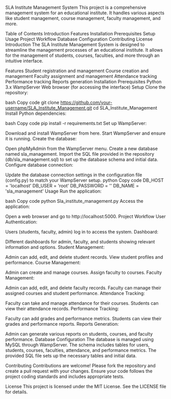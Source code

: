 SLA Institute Management System
This project is a comprehensive management system for an educational institute. It handles various aspects like student management, course management, faculty management, and more.

Table of Contents
Introduction
Features
Installation
Prerequisites
Setup
Usage
Project Workflow
Database Configuration
Contributing
License
Introduction
The SLA Institute Management System is designed to streamline the management processes of an educational institute. It allows for the management of students, courses, faculties, and more through an intuitive interface.

Features
Student registration and management
Course creation and management
Faculty assignment and management
Attendance tracking
Performance tracking
Reports generation
Installation
Prerequisites
Python 3.x
WampServer
Web browser (for accessing the interface)
Setup
Clone the repository:

bash
Copy code
git clone https://github.com/your-username/SLA_Institute_Management.git
cd SLA_Institute_Management
Install Python dependencies:

bash
Copy code
pip install -r requirements.txt
Set up WampServer:

Download and install WampServer from here.
Start WampServer and ensure it is running.
Create the database:

Open phpMyAdmin from the WampServer menu.
Create a new database named sla_management.
Import the SQL file provided in the repository (db/sla_management.sql) to set up the database schema and initial data.
Configure database connection:

Update the database connection settings in the configuration file (config.py) to match your WampServer setup.
python
Copy code
DB_HOST = 'localhost'
DB_USER = 'root'
DB_PASSWORD = ''
DB_NAME = 'sla_management'
Usage
Run the application:

bash
Copy code
python Sla_institute_management.py
Access the application:

Open a web browser and go to http://localhost:5000.
Project Workflow
User Authentication:

Users (students, faculty, admin) log in to access the system.
Dashboard:

Different dashboards for admin, faculty, and students showing relevant information and options.
Student Management:

Admin can add, edit, and delete student records.
View student profiles and performance.
Course Management:

Admin can create and manage courses.
Assign faculty to courses.
Faculty Management:

Admin can add, edit, and delete faculty records.
Faculty can manage their assigned courses and student performance.
Attendance Tracking:

Faculty can take and manage attendance for their courses.
Students can view their attendance records.
Performance Tracking:

Faculty can add grades and performance metrics.
Students can view their grades and performance reports.
Reports Generation:

Admin can generate various reports on students, courses, and faculty performance.
Database Configuration
The database is managed using MySQL through WampServer. The schema includes tables for users, students, courses, faculties, attendance, and performance metrics. The provided SQL file sets up the necessary tables and initial data.

Contributing
Contributions are welcome! Please fork the repository and create a pull request with your changes. Ensure your code follows the project coding standards and includes appropriate tests.

License
This project is licensed under the MIT License. See the LICENSE file for details.
